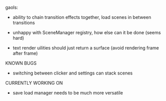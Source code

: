 gaols:

- ability to chain transition effects together, load scenes in between transitions
- unhappy with SceneManager registry, how else can it be done (seems hard)

- text render uilities should just return a surface (avoid rendering frame after frame)


KNOWN BUGS

- switching between clicker and settings can stack scenes


CURRENTLY WORKING ON

- save load manager needs to be much more versatile
